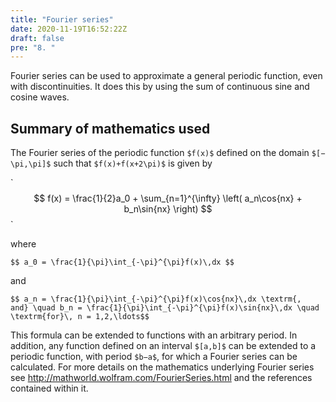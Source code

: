 ```yaml
---
title: "Fourier series"
date: 2020-11-19T16:52:22Z
draft: false
pre: "8. "
---
```



Fourier series can be used to approximate a general periodic function, even with discontinuities. It does this by using the sum of continuous sine and cosine waves.


## Summary of mathematics used  

The Fourier series of the periodic function `$f(x)$` defined on the domain `$[−\pi,\pi]$` such that `$f(x)+f(x+2\pi)$` is given by  

\`$$ f(x) = \frac{1}{2}a_0 + \sum_{n=1}^{\infty} \left( a_n\cos{nx} + b_n\sin{nx} \right) $$`  

where  

`$$ a_0 = \frac{1}{\pi}\int_{-\pi}^{\pi}f(x)\,dx $$`  

and  

`$$ a_n = \frac{1}{\pi}\int_{-\pi}^{\pi}f(x)\cos{nx}\,dx \textrm{,    and} \quad b_n = \frac{1}{\pi}\int_{-\pi}^{\pi}f(x)\sin{nx}\,dx \quad \textrm{for}\, n = 1,2,\ldots$$`  

This formula can be extended to functions with an arbitrary period. In addition, any function defined on an interval `$[a,b]$` can be extended to a periodic function, with period `$b−a$`, for which a Fourier series can be calculated. For more details on the mathematics underlying Fourier series see http://mathworld.wolfram.com/FourierSeries.html and the references contained within it.  
